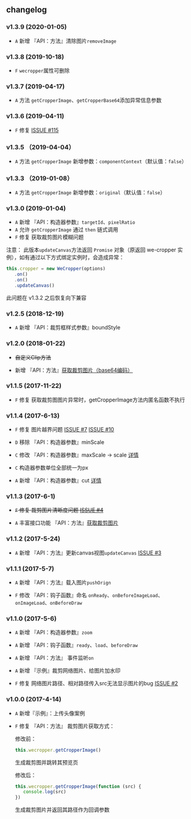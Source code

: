 ## changelog

### v1.3.9 (2020-01-05)

- `A`  新增 『API：方法』清除图片`removeImage`

### v1.3.8 (2019-10-18)

- `F`  ```wecropper```属性可删除

### v1.3.7 (2019-04-17)

- `A` 方法 ```getCropperImage```、```getCropperBase64```添加异常信息参数

### v1.3.6 (2019-04-11)

- `F` 修复 [ISSUE #115](https://github.com/we-plugin/we-cropper/issues/115)

### v1.3.5 （2019-04-04）

- `A` 方法 `getCropperImage` 新增参数：`componentContext`（默认值：`false`）

### v1.3.3 （2019-01-08）

- `A` 方法 `getCropperImage` 新增参数：`original`（默认值：`false`）

### v1.3.0 (2019-01-04)

- `A` 新增 『API：构造器参数』`targetId`、`pixelRatio`
- `A` 允许 `getCropperImage` 通过 `then` 链式调用
- `F` 修复 获取裁剪图片模糊问题

注意： 此版本`updateCanvas`方法返回 `Promise` 对象（原返回 we-cropper 实例），如有通过以下方式绑定实例时，会造成异常：

```javascript
this.cropper = new WeCropper(options)
   .on()
   .on()
   .updateCanvas()
```
此问题在 v1.3.2 之后恢复向下兼容

### v1.2.5 (2018-12-19)

- `A` 新增 『API：裁剪框样式参数』boundStyle

### v1.2.0 (2018-01-22)

- ~~自定义Clip方法~~

- 新增 『API：方法』[获取裁剪图片（base64编码）](https://we-plugin.github.io/we-cropper/#/api?id=wecroppergetcropperbase64callback)

### v1.1.5 (2017-11-22)

- `F` 修复 获取裁剪图图片异常时，getCropperImage方法内匿名函数不执行

### v1.1.4 (2017-6-13)

- `F` 修复 图片越界问题 [ISSUE #7](https://github.com/we-plugin/we-cropper/issues/7) [ISSUE #10](https://github.com/we-plugin/we-cropper/issues/10)

- `D` 移除 『API：构造器参数』minScale

- `C` 修改 『API：构造器参数』maxScale -> scale [详情]()

- `C` 构造器参数单位全部统一为px

- `A` 新增 『API：构造器参数』cut [详情]()

### v1.1.3 (2017-6-1)
- ~~`F` 修复 裁剪图片清晰度问题 [ISSUE #4](https://github.com/we-plugin/we-cropper/issues/4)~~

- `A` 丰富接口功能 『API：方法』[获取裁剪图片](https://we-plugin.github.io/we-cropper/#/api?id=wecroppergetcropperimageoptcallback)

### v1.1.2 (2017-5-24)
- `A` 新增 『API：方法』更新canvas视图`updateCanvas` [ISSUE #3](https://github.com/we-plugin/we-cropper/issues/3)

### v1.1.1 (2017-5-7)
- `A` 新增 『API：方法』载入图片`pushOrign`

- `F` 修改 『API：钩子函数』命名 `onReady`、`onBeforeImageLoad`、`onImageLoad`、`onBeforeDraw`

### v1.1.0 (2017-5-6)

- `A` 新增 『API：构造器参数』`zoom`

- `A` 新增 『API：钩子函数』`ready`、`load`、`beforeDraw`

- `A` 新增 『API：方法』 事件监听`on`

- `A` 新增 『示例』裁剪网络图片、给图片加水印

- `F` 修复  网络图片路径、相对路径传入src无法显示图片的bug [ISSUE #2](https://github.com/we-plugin/we-cropper/issues/2)

### v1.0.0 (2017-4-14) 

- `A` 新增『示例』：上传头像案例

- `F` 修复 『API：方法』 裁剪图片获取方式： 

    修改前：

    ```javascript
    this.wecropper.getCropperImage()
    ```

    生成裁剪图并跳转其预览页
    
    修改后：
    
    ```javascript
    this.wecropper.getCropperImage(function (src) {
       console.log(src)
    })
    ```
    生成裁剪图片并返回其路径作为回调参数
    
